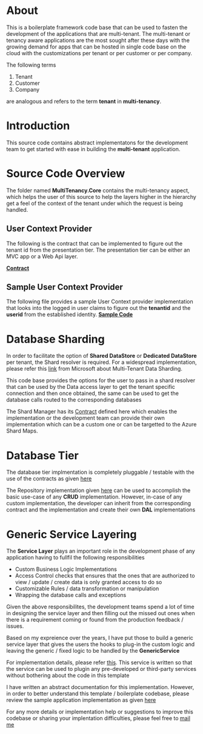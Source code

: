 # About
This is a boilerplate framework code base that can be used to fasten the development of the applications that are multi-tenant. The multi-tenant or tenancy aware applications are the most sought after these days with the growing demand for apps that can be hosted in single code base on the cloud with the customizations per tenant or per customer or per company.

The following terms
1. Tenant
2. Customer
3. Company

are analogous and refers to the term **tenant** in **multi-tenancy**.

# Introduction
This source code contains abstract implementatons for the development team to get started with ease in building the **multi-tenant** application.

# Source Code Overview
The folder named **MultiTenancy.Core** contains the multi-tenancy aspect, which helps the user of this source to help the layers higher in the hierarchy get a feel of the context of the tenant under which the request is being handled.

## User Context Provider
The following is the contract that can be implemented to figure out the tenant id from the presentation tier. The presentation tier can be either an MVC app or a Web Api layer.

[**Contract**](https://github.com/d-saravanan/multitenant.dev.template/MultiTenancy.Core/ProviderContracts/IUserContextProvider.cs)

## Sample User Context Provider

The following file provides a sample User Context provider implementation that looks into the logged in user claims to figure out the **tenantid** and the **userid** from the established identity.
[**Sample Code**](https://github.com/d-saravanan/multitenant.dev.template/blob/master/MultiTenancy.Core/Providers/ClaimsContextDataProvider.cs)

# Database Sharding
In order to facilitate the option of **Shared DataStore** or **Dedicated DataStore** per tenant, the Shard resolver is required. 
For a widespread implementation, please refer this [link](https://msdn.microsoft.com/en-us/library/aa479086.aspx) from Microsoft about Multi-Tenant Data Sharding.

This code base provides the options for the user to pass in a shard resolver that can be used by the Data access layer to get the tenant specific connection and then once obtained, the same can be used to get the database calls routed to the corresponding databases

The Shard Manager has its [Contract](https://github.com/d-saravanan/multitenant.dev.template/blob/master/src/GenericRepository/Shards/Contracts/ITenantShardResolver.cs) defined here which enables the implementation or the development team can provide their own implementation which can be a custom one or can be targetted to the Azure Shard Maps.

# Database Tier
The database tier implmentation is completely pluggable / testable with the use of the contracts as given [here](https://github.com/d-saravanan/multitenant.dev.template/tree/master/src/GenericRepository.EntityFramework)

The Repository implementation given [here](https://github.com/d-saravanan/multitenant.dev.template/blob/master/src/GenericRepository.EntityFramework/Repository/EntityRepository'2.cs) can be used to accomplish the basic use-case of any **CRUD** implementation. However, in-case of any custom implementation, the developer can inherit from the corresponding contract and the implementation and create their own **DAL** implementations

# Generic Service Layering
The **Service Layer** plays an important role in the development phase of any application having to fullfil the following responsibilities
* Custom Business Logic Implementations
* Access Control checks that ensures that the ones that are authorized to view / update / create data is only granted access to do so
* Customizable Rules / data transformation or manipulation
* Wrapping the database calls and exceptions

Given the above responsibilites, the development teams spend a lot of time in designing the service layer and then filling out the missed out ones when there is a requirement coming or found from the production feedback / issues.

Based on my expreience over the years, I have put those to build a generic service layer that gives the users the hooks to plug-in the custom logic and leaving the generic / fixed logic to be handled by the **GenericService**

For implementation details, please refer [this](https://github.com/d-saravanan/multitenant.dev.template/blob/master/GenericService/Services/BaseService.cs). This service is written so that the service can be used to plugin any pre-developed or third-party services without bothering about the code in this template

I have written an abstract documentation for this implementation. However, in order to better understand this template / boilerplate codebase, please review the sample application implementation as given [here](https://github.com/d-saravanan/multitenant.dev.template/tree/master/samples/GenericRepository.EntityFramework.SampleWebApi)

For any more details or implementation help or suggestions to improve this codebase or sharing your implentation difficulties, please feel free to <a href="mailto:s.dorai2009@gmail.com" title=" email the developer of this repo">mail me</a>


